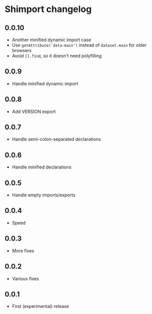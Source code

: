# Shimport changelog

## 0.0.10

* Another minified dynamic import case
* Use `getAttribute('data-main')` instead of `dataset.main` for older browsers
* Avoid `[].find`, so it doesn't need polyfilling

## 0.0.9

* Handle minified dynamic import

## 0.0.8

* Add VERSION export

## 0.0.7

* Handle semi-colon-separated declarations

## 0.0.6

* Handle minified declarations

## 0.0.5

* Handle empty imports/exports

## 0.0.4

* Speed

## 0.0.3

* More fixes

## 0.0.2

* Various fixes

## 0.0.1

* First (experimental) release